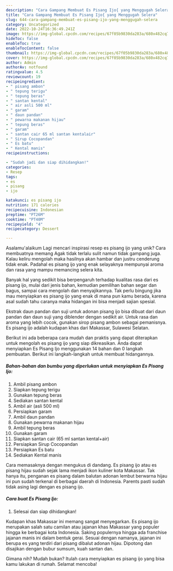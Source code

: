 ```yaml
---
description: "Cara Gampang Membuat Es Pisang Ijo{ yang Menggugah Selera"
title: "Cara Gampang Membuat Es Pisang Ijo{ yang Menggugah Selera"
slug: 644-cara-gampang-membuat-es-pisang-ijo-yang-menggugah-selera
category: Uncategorized
date: 2022-10-24T16:36:49.241Z
image: https://img-global.cpcdn.com/recipes/67f05b9830da283a/680x482cq70/es-pisang-ijo-foto-resep-utama.jpg
hideToc: false
enableToc: true
enableTocContent: false
thumbnail: https://img-global.cpcdn.com/recipes/67f05b9830da283a/680x482cq70/es-pisang-ijo-foto-resep-utama.jpg
cover: https://img-global.cpcdn.com/recipes/67f05b9830da283a/680x482cq70/es-pisang-ijo-foto-resep-utama.jpg
author: Admin
authorAv: notfound
ratingvalue: 4.5
reviewcount: 19
recipeingredient:
- " pisang ambon"
- " tepung terigu"
- " tepung beras"
- " santan kental"
- " air asli 500 ml"
- " garam"
- " daun pandan"
- " pewarna makanan hijau"
- " tepung beras"
- " garam"
- " santan cair 65 ml santan kentalair"
- " Sirup Cocopandan"
- " Es batu"
- " Kental manis"
recipeinstructions:

- "Sudah jadi dan siap dihidangkan!"
categories:
- Resep
tags:
- es
- pisang
- ijo

katakunci: es pisang ijo 
nutrition: 171 calories
recipecuisine: Indonesian
preptime: "PT26M"
cooktime: "PT40M"
recipeyield: "4"
recipecategory: Dessert

---
```



Asalamu'alaikum Lagi mencari inspirasi resep es pisang ijo yang unik? Cara membuatnya memang Agak tidak terlalu sulit namun tidak gampang juga. Kalau keliru mengolah maka hasilnya akan hambar dan justru cenderung tidak enak. Padahal es pisang ijo yang enak selayaknya mempunyai aroma dan rasa yang mampu memancing selera kita.


Banyak hal yang sedikit bisa berpengaruh terhadap kualitas rasa dari es pisang ijo, mulai dari jenis bahan, kemudian pemilihan bahan segar dan bagus, sampai cara mengolah dan menyajikannya. Tak perlu bingung jika mau menyiapkan es pisang ijo yang enak di mana pun kamu berada, karena asal sudah tahu caranya maka hidangan ini bisa menjadi sajian spesial.

Ekstrak daun pandan dan suji untuk adonan pisang ijo bisa dibuat dari daun pandan dan daun suji yang diblender dengan sedikit air. Untuk rasa dan aroma yang lebih cocok, gunakan sirop pisang ambon sebagai pemanisnya. Es pisang ijo adalah kudapan khas dari Makassar, Sulawesi Selatan.


Berikut ini ada beberapa cara mudah dan praktis yang dapat diterapkan untuk mengolah es pisang ijo yang siap dikreasikan. Anda dapat menyiapkan Es Pisang Ijo menggunakan 14 bahan dan 0 langkah pembuatan. Berikut ini langkah-langkah untuk membuat hidangannya.

<!--inarticleads1-->

##### Bahan-bahan dan bumbu yang diperlukan untuk menyiapkan Es Pisang Ijo:

1. Ambil  pisang ambon
1. Siapkan  tepung terigu
1. Gunakan  tepung beras
1. Sediakan  santan kental
1. Ambil  air (asli 500 ml)
1. Persiapkan  garam
1. Ambil  daun pandan
1. Gunakan  pewarna makanan hijau
1. Ambil  tepung beras
1. Gunakan  garam
1. Siapkan  santan cair (65 ml santan kental+air)
1. Persiapkan  Sirup Cocopandan
1. Persiapkan  Es batu
1. Sediakan  Kental manis


Cara memasaknya dengan mengukus di dandang. Es pisang ijo atau es pisang hijau sudah sejak lama menjadi ikon kuliner kota Makassar. Tak hanya itu, penganan es pisang dalam balutan adonan lembut berwarna hijau ini pun sudah terkenal di berbagai daerah di Indonesia. Parents pasti sudah tidak asing lagi dengan es pisang ijo. 

<!--inarticleads2-->

##### Cara buat Es Pisang Ijo:


1. Selesai dan siap dihidangkan!

Kudapan khas Makassar ini memang sangat menyegarkan. Es pisang ijo merupakan salah satu camilan atau jajanan khas Makassar yang populer hingga ke berbagai kota Indonesia. Saking populernya hingga ada franchise jajanan manis ini dalam bentuk gerai. Sesuai dengan namanya, jajanan ini berupa es yang terdiri dari pisang dibalut adonan hijau. Dipotong dan disajikan dengan bubur sumsum, kuah santan dan. 

Gimana nih? Mudah bukan? Itulah cara menyiapkan es pisang ijo yang bisa kamu lakukan di rumah. Selamat mencoba!
